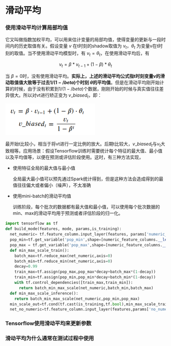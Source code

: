 # 滑动平均

### 使用滑动平均计算局部均值

它又叫做指数加权平均，可以用来估计变量的局部均值，使得变量的更新与一段时间内的历史取值有关。假设变量 $v$ 在t时刻的shadow取值为 $v_t$，$\theta_t$ 为变量v在t时刻的取值。当不使用滑动平均模型时，有 $v_t=\theta_t$，在使用滑动平均后，有

$$v_t=\beta * v_{t-1} + (1-\beta) * \theta_t$$

当 $\beta = 0$时，没有使用滑动平均。**实际上，上述的滑动平均公式指t时刻变量v的滑动取值值大致等于过去$1/(1-/beta)$个时刻 $\theta$的平均值**。但是在滑动平均刚开始计算的时候，由于没有积累到$1/(1-/beta)$个数据，刚刚开始的时候与真实值往往差异很大。所以对vt进行矫正变为 $v\_biased_t$，即：

![](./pictures/1.png)

最开始t比较小，相当于将vt进行一定比例的放大。后期t比较大，$v\_biased_t$与$v_t$大致相等。应用场景：假设Tensorflow训练时需要统计每个特征的最大值、最小值以及平均值等，以便在预测或评估阶段使用。这时，有三种方法实现，
- 使用特征全局的最大值与最小值

    全局最大最小值可以预先通过Spark统计得到，但是这种方法会造成得到的最值往往偏大或者偏小（噪声），不太准确

- 使用mini-batch的滑动平均值
    
    训练阶段，每个批次的数据都有最大值和最小值，可以使用每个批次数据的min、max的滑动平均用于预测或者评估阶段的归一化。
    
```python
import tensorflow as tf
def build_mode(features, mode, params,is_training):
  net_numeric= tf.feature_column.input_layer(features, params['numeric_feature_columns'])
  pop_min=tf.get_variable('pop_min',shape=[numeric_feature_columns.__len__()],initializer=tf.zeros_initializer,trainable=False)
  pop_max = tf.get_variable('pop_max',shape=[numeric_feature_columns.__len__()],initializer=tf.zeros_initializer, trainable=False)
  def min_max_scale_train():
    batch_max=tf.reduce_max(net_numeric,axis=0)
    batch_min=tf.reduce_min(net_numeric,axis=0)
    decay=0.99
    train_max=tf.assign(pop_max,pop_max*decay+batch_max*(1-decay))
    train_min=tf.assign(pop_min,pop_min*decay+batch_min*(1-decay))
    with tf.control_dependencies([train_max,train_min]):
      return batch_min_max_scale(net_numeric,batch_min,batch_max)
  def min_max_scale_inference():
    return batch_min_max_scale(net_numeric,pop_min,pop_max)
  min_scale_out=tf.cond(tf.cast(is_training,tf.bool),min_max_scale_train,min_max_scale_inference)
  net_no_numeric=tf.feature_column.input_layer(features,params['no_numeric_feature_columns'])

``` 

### Tensorflow使用滑动平均来更新参数

### 滑动平均为什么通常在测试过程中使用